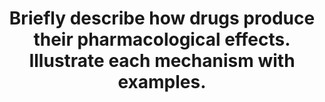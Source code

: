 ---
title: "Briefly describe how drugs produce their pharmacological effects. Illustrate each mechanism with examples."
entityType: SAQ
exam: PEX
college: ANZCA
year: 2004
sitting: B
question: 01
passRate: 67
EC_expectedDomains:
- "Generally discussion of receptor mediated mechanisms was excellent, with ligand gated, G-protein, tyrosine kinase & intracellular DNA receptors being well covered with appropriate examples."
- "For a complete answer non-receptor mechanisms also include carrier molecules, effects on enzymes, direct chemical interaction, colligative properties and structural analogues (counterfeiting)."
EC_extraCredit:
- "Finally mechanisms which are unknown or not fully elucidated are relevant and received marks (eg volatile anaesthetic agents, placebo effect)."
- "Good answers divided the answer into receptor and non-receptor mechanisms and didn’t get bogged down in one area."
EC_errorsCommon:
- "Some candidates confused local anaesthetics as being ligand gated receptor mediated when in fact they have direct action on ion channels."
- "Some candidates gave erudite discussions on pharmacokinetics but this did not answer the question."
- "A common issue was spending too much discussion on G-protein coupled receptors at the expense of other areas."
---